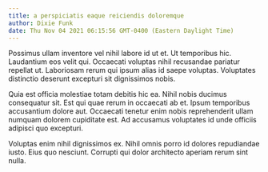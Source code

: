 ```yaml
---
title: a perspiciatis eaque reiciendis doloremque
author: Dixie Funk
date: Thu Nov 04 2021 06:15:56 GMT-0400 (Eastern Daylight Time)
---
```

Possimus ullam inventore vel nihil labore id ut et. Ut temporibus hic. Laudantium eos velit qui. Occaecati voluptas nihil recusandae pariatur repellat ut. Laboriosam rerum qui ipsum alias id saepe voluptas. Voluptates distinctio deserunt excepturi sit dignissimos nobis.

 Quia est officia molestiae totam debitis hic ea. Nihil nobis ducimus consequatur sit. Est qui quae rerum in occaecati ab et. Ipsum temporibus accusantium dolore aut. Occaecati tenetur enim nobis reprehenderit ullam numquam dolorem cupiditate est. Ad accusamus voluptates id unde officiis adipisci quo excepturi.

 Voluptas enim nihil dignissimos ex. Nihil omnis porro id dolores repudiandae iusto. Eius quo nesciunt. Corrupti qui dolor architecto aperiam rerum sint nulla.